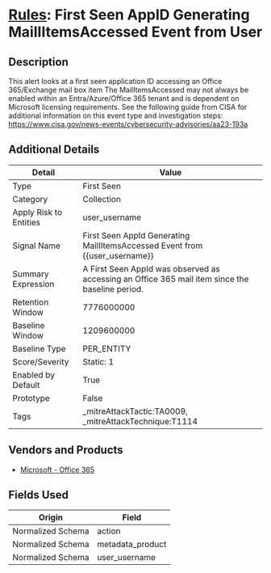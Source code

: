 # [Rules](README.md): First Seen AppID Generating MailIItemsAccessed Event from User

## Description
This alert looks at a first seen application ID accessing an Office 365/Exchange mail box item The MailItemsAccessed may not always be enabled within an Entra/Azure/Office 365 tenant and is dependent on Microsoft licensing requirements. See the following guide from CISA for additional information on this event type and investigation steps: https://www.cisa.gov/news-events/cybersecurity-advisories/aa23-193a

## Additional Details
|Detail|Value|
|----|----|
|Type|First Seen|
|Category|Collection|
|Apply Risk to Entities|user_username|
|Signal Name|First Seen AppId Generating MailIItemsAccessed Event from {{user_username}}|
|Summary Expression|A First Seen AppId was observed as accessing an Office 365 mail item since the baseline period.|
|Retention Window|7776000000|
|Baseline Window|1209600000|
|Baseline Type|PER_ENTITY|
|Score/Severity|Static: 1|
|Enabled by Default|True|
|Prototype|False|
|Tags|_mitreAttackTactic:TA0009, _mitreAttackTechnique:T1114|
## Vendors and Products
- [Microsoft - Office 365](../products/d3ed003d-5ddd-4c7a-bea5-63eae6311833.md)


## Fields Used

|Origin|Field|
|----|----|
|Normalized Schema|action|
|Normalized Schema|metadata_product|
|Normalized Schema|user_username|


